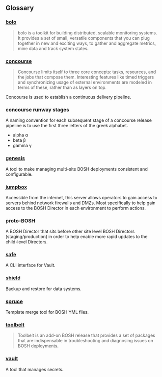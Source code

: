 ## Glossary

### [bolo](http://bolo.niftylogic.com/)

> bolo is a toolkit for building distributed, scalable monitoring systems. It provides a set of small, versatile components that you can plug together in new and exciting ways, to gather and aggregate metrics, mine data and track system states.

### [concourse](http://concourse.ci/)

> Concourse limits itself to three core concepts: tasks, resources, and the jobs that compose them. Interesting features like timed triggers and synchronizing usage of external environments are modeled in terms of these, rather than as layers on top.

Concourse is used to establish a continuous delivery pipeline.

### concourse runway stages

A naming convention for each subsequent stage of a concourse release pipeline is to use the first three letters of the greek alphabet.

  * alpha α
  * beta β
  * gamma γ

### [genesis](https://github.com/starkandwayne/genesis)

A tool to make managing multi-site BOSH deployments consistent and configurable.

### [jumpbox](https://github.com/jhunt/jumpbox)

Accessible from the internet, this server allows operators to gain access to servers behind network firewalls and DMZs.  Most specifically to help gain access to the BOSH Director in each environment to perform actions.

### proto-BOSH

A BOSH Director that sits before other site level BOSH Directors (staging/production) in order to help enable more rapid updates to the child-level Directors.

### [safe](https://github.com/jhunt/safe)

A CLI interface for Vault.

### [shield](https://github.com/starkandwayne/shield)

Backup and restore for data systems.

### [spruce](https://github.com/geofffranks/spruce)

Template merge tool for BOSH YML files.

### [toolbelt](https://github.com/cloudfoundry-community/toolbelt-boshrelease)

> Toolbelt is an add-on BOSH release that provides a set of packages that are indispensable in troubleshooting and diagnosing issues on BOSH deployments.

### [vault](https://www.vaultproject.io/)

A tool that manages secrets.
